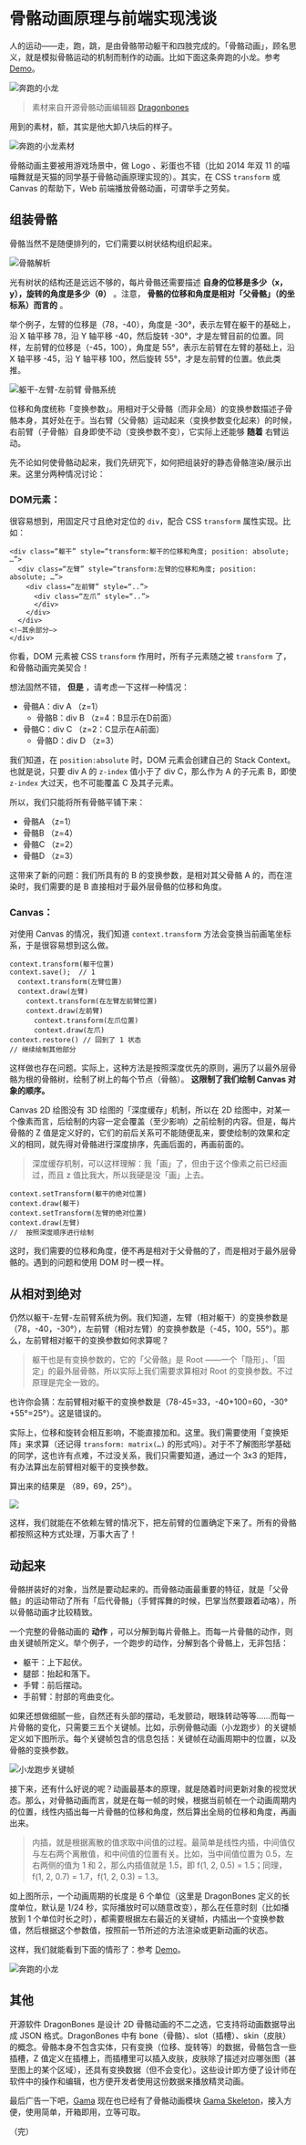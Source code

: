 # 骨骼动画原理与前端实现浅谈

人的运动——走，跑，跳，是由骨骼带动躯干和四肢完成的。「骨骼动画」，顾名思义，就是模拟骨骼运动的机制而制作的动画。比如下面这条奔跑的小龙。参考 [Demo](http://jsbin.com/seyita/1/edit?html,output)。

![奔跑的小龙](http://img.alicdn.com/tps/TB15qLcKFXXXXceXpXXXXXXXXXX-310-270.gif)

> 素材来自开源骨骼动画编辑器 [Dragonbones](http://dragonbones.github.io/)

用到的素材，额，其实是他大卸八块后的样子。

![奔跑的小龙素材](http://img.alicdn.com/tps/TB1rZG9KFXXXXX3XFXXXXXXXXXX-369-272.jpg)

骨骼动画主要被用游戏场景中，做 Logo 、彩蛋也不错（比如 2014 年双 11 的喵喵舞就是天猫的同学基于骨骼动画原理实现的）。其实，在 CSS `transform` 或 Canvas 的帮助下，Web 前端播放骨骼动画，可谓举手之劳矣。

## 组装骨骼

骨骼当然不是随便排列的，它们需要以树状结构组织起来。

![骨骼解析](http://img.alicdn.com/tps/TB17XvsKFXXXXXoXXXXXXXXXXXX-500-400.png)

光有树状的结构还是远远不够的，每片骨骼还需要描述 **自身的位移是多少（x，y），旋转的角度是多少（θ）** 。注意， **骨骼的位移和角度是相对「父骨骼」（的坐标系）而言的** 。

举个例子，左臂的位移是（78，-40），角度是 -30°，表示左臂在躯干的基础上，沿 X 轴平移 78，沿 Y 轴平移 -40，然后旋转 -30°，才是左臂目前的位置。同样，左前臂的位移是（-45，100），角度是 55°，表示左前臂在左臂的基础上，沿 X 轴平移 -45，沿 Y 轴平移 100，然后旋转 55°，才是左前臂的位置。依此类推。

![躯干-左臂-左前臂 骨骼系统](http://img.alicdn.com/tps/TB1umjqKFXXXXXeXFXXXXXXXXXX-439-514.png)

位移和角度统称「变换参数」。用相对于父骨骼（而非全局）的变换参数描述子骨骼本身，其好处在于。当右臂（父骨骼）运动起来（变换参数变化起来）的时候，右前臂（子骨骼）自身即使不动（变换参数不变），它实际上还能够 **随着** 右臂运动。

先不论如何使骨骼动起来，我们先研究下，如何把组装好的静态骨骼渲染/展示出来。这里分两种情况讨论：

### DOM元素：

很容易想到，用固定尺寸且绝对定位的 `div`，配合 CSS `transform` 属性实现。比如：

```
<div class=“躯干” style=“transform:躯干的位移和角度; position: absolute; …”>
  <div class=“左臂” style=“transform:左臂的位移和角度; position: absolute; …”>
    <div class=“左前臂” style=“..”>
      <div class=“左爪” style=“..”>
      </div>
    </div>
  </div>
<!—其余部分—>
</div>
```

你看，DOM 元素被 CSS `transform` 作用时，所有子元素随之被 `transform` 了，和骨骼动画完美契合！

想法固然不错， **但是** ，请考虑一下这样一种情况：

- 骨骼A：div A （z=1）
    - 骨骼B：div B （z=4：B显示在D前面） 
- 骨骼C：div C （z=2：C显示在A前面）
    - 骨骼D：div D （z=3）

我们知道，在 `position:absolute` 时，DOM 元素会创建自己的 Stack Context。也就是说，只要 div A 的 `z-index` 值小于了 div C，那么作为 A 的子元素 B，即使 `z-index` 大过天，也不可能覆盖 C 及其子元素。

所以，我们只能将所有骨骼平铺下来：

- 骨骼A （z=1）
- 骨骼B （z=4）
- 骨骼C （z=2）
- 骨骼D （z=3）

这带来了新的问题：我们所具有的 B 的变换参数，是相对其父骨骼 A 的，而在渲染时，我们需要的是 B 直接相对于最外层骨骼的位移和角度。

### Canvas：

对使用 Canvas 的情况，我们知道 `context.transform` 方法会变换当前画笔坐标系，于是很容易想到这么做。

```
context.transform(躯干位置)
context.save();  // 1
  context.transform(左臂位置)
  context.draw(左臂)
    context.transform(在左臂左前臂位置)
    context.draw(左前臂)
      context.transform(左爪位置)
      context.draw(左爪)
context.restore() // 回到了 1 状态
// 继续绘制其他部分
```

这样做也存在问题。实际上，这种方法是按照深度优先的原则，遍历了以最外层骨骼为根的骨骼树，绘制了树上的每个节点（骨骼）。 **这限制了我们绘制 Canvas 对象的顺序。**

Canvas 2D 绘图没有 3D 绘图的「深度缓存」机制，所以在 2D 绘图中，对某一个像素而言，后绘制的内容一定会覆盖（至少影响）之前绘制的内容。但是，每片骨骼的 Z 值是定义好的，它们的前后关系可不能随便乱来，要使绘制的效果和定义的相同，就先得对骨骼进行深度排序，先画后面的，再画前面的。

> 深度缓存机制，可以这样理解：我「画」了，但由于这个像素之前已经画过，而且 z 值比我大，所以我硬是没「画」上去。

```
context.setTransform(躯干的绝对位置)
context.draw(躯干)
context.setTransform(左臂的绝对位置)
context.draw(左臂)
//  按照深度顺序进行绘制
```

这时，我们需要的位移和角度，便不再是相对于父骨骼的了，而是相对于最外层骨骼的。遇到的问题和使用 DOM 时一模一样。

## 从相对到绝对

仍然以躯干-左臂-左前臂系统为例。我们知道，左臂（相对躯干）的变换参数是（78，-40，-30°），左前臂（相对左臂）的变换参数是（-45，100，55°）。那么，左前臂相对躯干的变换参数如何求算呢？

> 躯干也是有变换参数的，它的「父骨骼」是 Root ——一个「隐形」、「固定」的最外层骨骼，所以实际上我们需要求算相对 Root 的变换参数。不过原理是完全一致的。

也许你会猜：左前臂相对躯干的变换参数是（78-45=33，-40+100=60，-30°+55°=25°）。这是错误的。

实际上，位移和旋转会相互影响，不能直接加和。这里。我们需要使用「变换矩阵」来求算（还记得 `transform: matrix(…)` 的形式吗）。对于不了解图形学基础的同学，这也许有点难，不过没关系，我们只需要知道，通过一个 3x3 的矩阵，有办法算出左前臂相对躯干的变换参数。

算出来的结果是 （89，69，25°）。

![](http://img.alicdn.com/tps/TB159_dKFXXXXcgXVXXXXXXXXXX-439-514.png)

这样，我们就能在不依赖左臂的情况下，把左前臂的位置确定下来了。所有的骨骼都按照这种方式处理，万事大吉了！

## 动起来

骨骼拼装好的对象，当然是要动起来的。而骨骼动画最重要的特征，就是「父骨骼」的运动带动了所有「后代骨骼」（手臂挥舞的时候，巴掌当然要跟着动咯），所以骨骼动画才比较精致。

一个完整的骨骼动画的 **动作** ，可以分解到每片骨骼上。而每一片骨骼的动作，则由关键帧所定义。举个例子，一个跑步的动作，分解到各个骨骼上，无非包括：

- 躯干：上下起伏。
- 腿部：抬起和落下。
- 手臂：前后摆动。
- 手前臂：肘部的弯曲变化。

如果还想做细腻一些，自然还有头部的摆动，毛发颤动，眼珠转动等等……而每一片骨骼的变化，只需要三五个关键帧。比如，示例骨骼动画（小龙跑步）的关键帧定义如下图所示。每个关键帧包含的信息包括：关键帧在动画周期中的位置，以及骨骼的变换参数。

![小龙跑步关键帧](http://img.alicdn.com/tps/TB1BqHDKFXXXXaEXXXXXXXXXXXX-546-633.png)

接下来，还有什么好说的呢？动画最基本的原理，就是随着时间更新对象的视觉状态。那么，对骨骼动画而言，就是在每一帧的时候，根据当前帧在一个动画周期内的位置，线性内插出每一片骨骼的位移和角度，然后算出全局的位移和角度，再画出来。

> 内插，就是根据离散的值求取中间值的过程。最简单是线性内插，中间值仅与左右两个离散值，和中间值的位置有关。比如，当中间值位置为 0.5，左右两侧的值为 1 和 2，那么内插值就是 1.5，即 f(1, 2, 0.5) = 1.5；同理，f(1, 2, 0.7) = 1.7，f(1, 2, 0.3) = 1.3。

如上图所示，一个动画周期的长度是 6 个单位（这里是 DragonBones 定义的长度单位，默认是 1/24 秒，实际播放时可以随意改变），那么在任意时刻（比如播放到 1 个单位时长之时），都需要根据左右最近的关键帧，内插出一个变换参数值，然后根据这个参数值，按照前一节所述的方法渲染或更新动画的状态。

这样，我们就能看到下面的情形了：参考 [Demo](http://jsbin.com/seyita/1/edit?html,output)。

![奔跑的小龙](http://img.alicdn.com/tps/TB15qLcKFXXXXceXpXXXXXXXXXX-310-270.gif)

## 其他

开源软件 DragonBones 是设计 2D 骨骼动画的不二之选，它支持将动画数据导出成 JSON 格式。DragonBones 中有 bone（骨骼）、slot（插槽）、skin（皮肤）的概念。骨骼本身不包含实体，只有变换（位移、旋转等）的数据，骨骼包含一些插槽，Z 值定义在插槽上，而插槽里可以插入皮肤，皮肤除了描述对应哪张图（甚至图上的某个区域），还具有变换数据（但不会变化）。这些设计即方便了设计师在软件中的操作和编辑，也方便开发者使用这份数据来播放精灵动画。

最后广告一下吧，[Gama](http://gama.taobao.net) 现在也已经有了骨骼动画模块 [Gama Skeleton](http://gama.taobao.net/3/detail.html?name=skeleton)，接入方便，使用简单，开箱即用，立等可取。

（完）